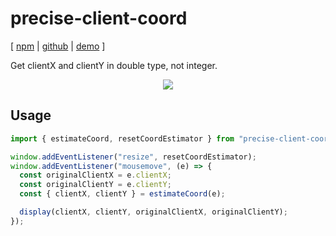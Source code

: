 # precise-client-coord

[ [npm](https://www.npmjs.com/package/precise-client-coord) | [github](https://github.com/lyonbot/precise-client-coord) | [demo](https://lyonbot.github.io/precise-client-coord/) ]

Get clientX and clientY in double type, not integer.

<p align="center">
  <img src="https://vfiles.gtimg.cn/wuji_dashboard/xy/starter/71a67738.jpg">
</p>

## Usage

```js
import { estimateCoord, resetCoordEstimator } from "precise-client-coord";

window.addEventListener("resize", resetCoordEstimator);
window.addEventListener("mousemove", (e) => {
  const originalClientX = e.clientX;
  const originalClientY = e.clientY;
  const { clientX, clientY } = estimateCoord(e);

  display(clientX, clientY, originalClientX, originalClientY);
});
```
